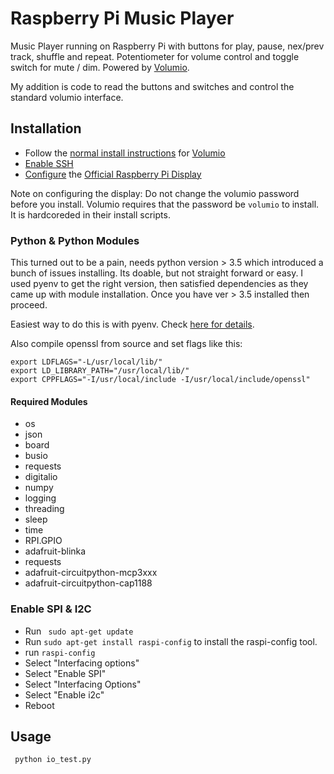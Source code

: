 # Raspberry Pi Music Player

Music Player running on Raspberry Pi with buttons for play, pause, nex/prev track, shuffle and repeat.
Potentiometer for volume control and toggle switch for mute / dim. Powered by [Volumio](volumio.org). 

My addition is code to read the buttons and switches and control the standard volumio interface.

## Installation

- Follow the [normal install instructions](https://volumio.github.io/docs/User_Manual/Quick_Start_Guide) for [Volumio](volumio.org)
- [Enable SSH](https://volumio.github.io/docs/User_Manual/SSH.html)
- [Configure](https://volumio.org/raspberry-pi-display-and-volumio-touchscreen-music-player/) the [Official Raspberry Pi Display](https://www.element14.com/community/docs/DOC-78156/l/raspberry-pi-7-touchscreen-display)

Note on configuring the display: Do not change the volumio password before you install. Volumio requires that the password be ```volumio``` to install. It is hardcoreded in their install scripts.

### Python & Python Modules
This turned out to be a pain, needs python version > 3.5 which introduced a bunch of issues installing. Its doable, but not straight forward or easy. I used pyenv to get the right version, then satisfied dependencies as they came up with module installation. Once you have ver > 3.5 installed then proceed.

Easiest way to do this is with pyenv. Check [here for details](https://realpython.com/intro-to-pyenv).

Also compile openssl from source and set flags like this:
```
export LDFLAGS="-L/usr/local/lib/"
export LD_LIBRARY_PATH="/usr/local/lib/"
export CPPFLAGS="-I/usr/local/include -I/usr/local/include/openssl"
```

#### Required Modules
- os
- json
- board
- busio
- requests
- digitalio
- numpy
- logging
- threading
- sleep
- time
- RPI.GPIO
- adafruit-blinka
- requests
- adafruit-circuitpython-mcp3xxx
- adafruit-circuitpython-cap1188

### Enable SPI & I2C
- Run ``` sudo apt-get update```
- Run ```sudo apt-get install raspi-config``` to install the raspi-config tool.
- run ```raspi-config```
- Select "Interfacing options"
- Select "Enable SPI"
- Select "Interfacing Options"
- Select "Enable i2c"
- Reboot

## Usage
``` python io_test.py```

